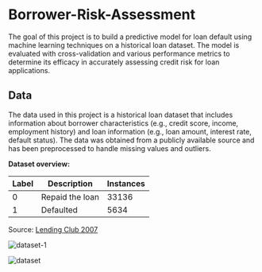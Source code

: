 # Borrower-Risk-Assessment
The goal of this project is to build a predictive model for loan default using machine learning techniques on a historical loan dataset. The model is evaluated with cross-validation and various performance metrics to determine its efficacy in accurately assessing credit risk for loan applications.

## Data
The data used in this project is a historical loan dataset that includes information about borrower characteristics (e.g., credit score, income, employment history) and loan information (e.g., loan amount, interest rate, default status). The data was obtained from a publicly available source and has been preprocessed to handle missing values and outliers.

**Dataset overview:**

| Label | Description | Instances
| --- | --- | --- | 
|0| Repaid the loan | 33136 |
|1| Defaulted | 5634 | 

Source: [Lending Club 2007](https://www.kaggle.com/datasets/samaxtech/lending-club-20072011-data)

![dataset-1](https://user-images.githubusercontent.com/116202234/217811045-a1e13d3b-96c1-4496-92a5-d23cda6445b5.PNG)

![dataset](https://user-images.githubusercontent.com/116202234/217811465-6f9e3689-2dcf-44f6-94e7-c2674c6b79a7.PNG)
